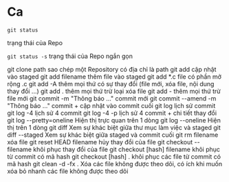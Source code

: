 # Ca
```git status```

trạng thái của Repo



```git status -s```
trạng thái của Repo ngắn gọn


git clone path
sao chép một Repository có địa chỉ là path
git add
cập nhật vào staged
git add filename
thêm file vào staged
git add *.c
file có phần mở rộng .c
git add -A
thêm mọi thứ có sự thay đổi (file mới, xóa file, nội dung thay đổi ...)
git add .
thêm mọi thứ trừ loại xóa file
git add -
thêm mọi thứ trừ file mới
git commit -m "Thông báo ..."
commit mới
git commit --amend -m "Thông báo ..."
commit + cập nhật vào commit cuối
git log
lịch sử commit
git log -4
lịch sử 4 commit
git log -4 -p
lịch sử 4 commit + chi tiết thay đổi
git log --pretty=oneline
Hiện thị trực quan trên 1 dòng
git log --oneline
Hiện thị trên 1 dòng
git diff
Xem sự khác biệt giữa thư mục làm việc và staged
git diff --staged
Xem sự khác biệt giữa staged và commit cuối
git rm filename
xóa file
git reset HEAD filename
hủy thay đổi của file
git checkout -- filename
khôi phục thay đổi của file
git checkout [hash] filename
khôi phục từ commit có mã hash
git checkout [hash] .
khôi phục các file từ commit có mã hash
git clean -d -fx .
Xóa các file không được theo dõi, có ích khi muốn xóa bỏ nhanh các file không được theo dõi